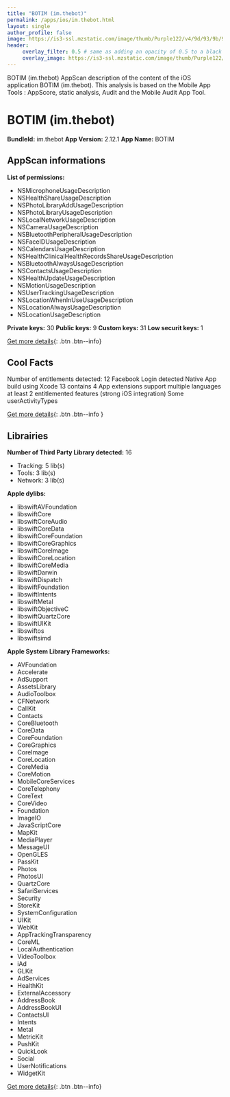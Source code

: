 ```yaml
---
title: "BOTIM (im.thebot)"
permalink: /apps/ios/im.thebot.html
layout: single
author_profile: false
image: https://is3-ssl.mzstatic.com/image/thumb/Purple122/v4/9d/93/9b/9d939b52-e621-8e34-6af8-dea611c25e2d/AppIcon-0-0-1x_U007emarketing-0-0-0-10-0-0-sRGB-0-0-0-GLES2_U002c0-512MB-85-220-0-0.png/512x512bb.jpg
header: 
     overlay_filter: 0.5 # same as adding an opacity of 0.5 to a black background
     overlay_image: https://is3-ssl.mzstatic.com/image/thumb/Purple122/v4/9d/93/9b/9d939b52-e621-8e34-6af8-dea611c25e2d/AppIcon-0-0-1x_U007emarketing-0-0-0-10-0-0-sRGB-0-0-0-GLES2_U002c0-512MB-85-220-0-0.png/512x512bb.jpg
---
```

BOTIM (im.thebot) AppScan description of the content of the iOS application BOTIM (im.thebot). This analysis is based on the Mobile App Tools : AppScore, static analysis, Audit and the Mobile Audit App Tool.

# BOTIM (im.thebot)

**BundleId:** im.thebot
**App Version:** 2.12.1
**App Name:** BOTIM


## AppScan informations 

**List of permissions:** 
- NSMicrophoneUsageDescription
- NSHealthShareUsageDescription
- NSPhotoLibraryAddUsageDescription
- NSPhotoLibraryUsageDescription
- NSLocalNetworkUsageDescription
- NSCameraUsageDescription
- NSBluetoothPeripheralUsageDescription
- NSFaceIDUsageDescription
- NSCalendarsUsageDescription
- NSHealthClinicalHealthRecordsShareUsageDescription
- NSBluetoothAlwaysUsageDescription
- NSContactsUsageDescription
- NSHealthUpdateUsageDescription
- NSMotionUsageDescription
- NSUserTrackingUsageDescription
- NSLocationWhenInUseUsageDescription
- NSLocationAlwaysUsageDescription
- NSLocationUsageDescription
  
  
**Private keys:** 30
**Public keys:** 9
**Custom keys:** 31
**Low securit keys:** 1
  
[Get more details](/pricing.html){: .btn .btn--info}

## Cool Facts

Number of entitlements detected: 12
Facebook Login detected
Native App
build using Xcode 13
contains 4 App extensions
support multiple languages
at least 2 entitlemented features (strong iOS integration)
Some userActivityTypes
  
[Get more details](/pricing.html){: .btn .btn--info }

## Librairies 
**Number of Third Party Library detected:** 16
- Tracking: 5 lib(s)
- Tools: 3 lib(s)
- Network: 3 lib(s)


**Apple dylibs:**
- libswiftAVFoundation
- libswiftCore
- libswiftCoreAudio
- libswiftCoreData
- libswiftCoreFoundation
- libswiftCoreGraphics
- libswiftCoreImage
- libswiftCoreLocation
- libswiftCoreMedia
- libswiftDarwin
- libswiftDispatch
- libswiftFoundation
- libswiftIntents
- libswiftMetal
- libswiftObjectiveC
- libswiftQuartzCore
- libswiftUIKit
- libswiftos
- libswiftsimd


**Apple System Library Frameworks:**
- AVFoundation
- Accelerate
- AdSupport
- AssetsLibrary
- AudioToolbox
- CFNetwork
- CallKit
- Contacts
- CoreBluetooth
- CoreData
- CoreFoundation
- CoreGraphics
- CoreImage
- CoreLocation
- CoreMedia
- CoreMotion
- MobileCoreServices
- CoreTelephony
- CoreText
- CoreVideo
- Foundation
- ImageIO
- JavaScriptCore
- MapKit
- MediaPlayer
- MessageUI
- OpenGLES
- PassKit
- Photos
- PhotosUI
- QuartzCore
- SafariServices
- Security
- StoreKit
- SystemConfiguration
- UIKit
- WebKit
- AppTrackingTransparency
- CoreML
- LocalAuthentication
- VideoToolbox
- iAd
- GLKit
- AdServices
- HealthKit
- ExternalAccessory
- AddressBook
- AddressBookUI
- ContactsUI
- Intents
- Metal
- MetricKit
- PushKit
- QuickLook
- Social
- UserNotifications
- WidgetKit


  
[Get more details](/pricing.html){: .btn .btn--info}

